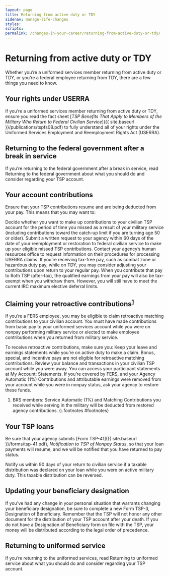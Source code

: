 ```yaml
---
layout: page
title: Returning from active duty or TDY
sidenav: manage-life-changes
styles:
scripts:
permalink: /changes-in-your-career/returning-from-active-duty-or-tdy/
---
```

# Returning from active duty or TDY

Whether you’re a uniformed services member returning from active duty or TDY, or you’re a federal employee returning from TDY, there are a few things you need to know.

## Your rights under USERRA

If you’re a uniformed services member returning from active duty or TDY, ensure you read the fact sheet [_TSP Benefits That Apply to Members of the Military Who Return to Federal Civilian Service_]({{ site.baseurl }}/publications/tspfs08.pdf) to fully understand all of your rights under the Uniformed Services Employment and Reemployment Rights Act (USERRA).

## Returning to the federal government after a break in service
If you’re returning to the federal government after a break in service, read Returning to the federal government about what you should do and consider regarding your TSP account.

## Your account contributions

Ensure that your TSP contributions resume and are being deducted from your pay. This means that you may want to:

Decide whether you want to make up contributions to your civilian TSP account for the period of time you missed as a result of your military service (including contributions toward the catch-up limit if you are turning age 50 or older). Submit a written request to your agency within 60 days of the date of your reemployment or restoration to federal civilian service to make up your eligible missed TSP contributions. Contact your agency’s human resources office to request information on their procedures for processing USERRA claims.
If you’re receiving tax-free pay, such as combat zone or hazardous duty pay, while on TDY, you may consider adjusting your contributions upon return to your regular pay. When you contribute that pay to Roth TSP (after-tax), the qualified earnings from your pay will also be tax-exempt when you withdraw them. However, you will still have to meet the current IRC maximum elective deferral limits.

## Claiming your retroactive contributions<sup>[1](#footnotes)</sup>

If you’re a FERS employee, you may be eligible to claim retroactive matching contributions to your civilian account. You must have made contributions from basic pay to your uniformed services account while you were on nonpay performing military service or elected to make employee contributions when you returned from military service.

To receive retroactive contributions, make sure you:
Keep your leave and earnings statements while you’re on active duty to make a claim. Bonus, special, and incentive pays are not eligible for retroactive matching contributions.
Review your balance and transactions in your civilian TSP account while you were away. You can access your participant statements at My Account: Statements. If you’re covered by FERS, and your Agency Automatic (1%) Contributions and attributable earnings were removed from your account while you were in nonpay status, ask your agency to restore these funds.

1. BRS members: Service Automatic (1%) and Matching Contributions you received while serving in the military will be deducted from restored agency contributions.
{:.footnotes #footnotes}

## Your TSP loans
Be sure that your agency submits [Form TSP-41]({{ site.baseurl }}/forms/tsp-41.pdf), _Notification to TSP of Nonpay Status_, so that your loan payments will resume, and we will be notified that you have returned to pay status.

Notify us within 90 days of your return to civilian service if a taxable distribution was declared on your loan while you were on active military duty. This taxable distribution can be reversed.

## Updating your beneficiary designation
If you've had any change in your personal situation that warrants changing your beneficiary designation, be sure to complete a new Form TSP-3, Designation of Beneficiary. Remember that the TSP will not honor any other document for the distribution of your TSP account after your death.
If you do not have a Designation of Beneficiary form on file with the TSP, your money will be distributed according to the legal order of precedence.

## Returning to uniformed service

If you’re returning to the uniformed services, read Returning to uniformed service about what you should do and consider regarding your TSP account.
<!-- CONTENT END -->
